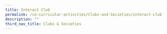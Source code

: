 ```yaml
---
title: Interact Club
permalink: /co-curricular-activities/Clubs-and-Societies/interact-club
description: ""
third_nav_title: Clubs & Societies
---
```

